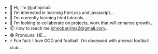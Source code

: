 - 👋 Hi, I’m @johnjima5
- 👀 I’m interested in learning html,css and javascript...
- 🌱 I’m currently learning html tutorials...
- 💞️ I’m looking to collaborate on projects, work that will enhance growth...
- 📫 How to reach me johnobarijima2@gmail.com...
- 😄 Pronouns: HE...
- ⚡ Fun fact: I love GOD and football. i'm obsessed with arsenal football club...

<!---
johnjima5/johnjima5 is a ✨ special ✨ repository because its `README.md` (this file) appears on your GitHub profile.
You can click the Preview link to take a look at your changes.
--->
